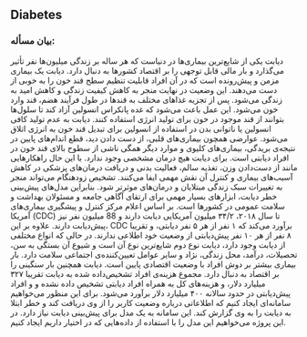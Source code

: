 ## Diabetes

### بیان مسأله:
دیابت یکی از شایع‌ترین بیماری‌ها در دنیاست که هر ساله بر زندگی میلیون‌ها نفر تأثیر می‌گذارد و بار مالی قابل توجهی را بر اقتصاد کشورها به دنبال دارد. دیابت یک بیماری مزمن و پیش‌رونده است که در آن افراد قابلیت تنظیم سطح قند خون را به خوبی از دست می‌دهند. این وضعیت در نهایت منجر به کاهش کیفیت زندگی و کاهش امید به زندگی می‌شود.
پس از تجزیه غذاهای مختلف به قندها در طول فرآیند هضم، قند وارد خون می‌شود. این عمل باعث می‌شود که غده پانکراس انسولین آزاد کند تا سلول‌ها بتوانند از قند موجود در خون برای تولید انرژی استفاده ‌کنند. دیابت به عدم تولید کافی انسولین یا ناتوانی بدن در استفاده از انسولین برای تبدیل قند خون به انرژی اتلاق می‌شود.
عوارضی همچون بیماری‌های قلبی، از دست دادن دید، قطع اندام‌های پایین در نتیجه‌ی بریدگی، بیماری‌های کلیوی و موارد دیگر همگی ناشی از سطوح بالای قند خون در افراد دیابتی است. برای دیابت هیچ درمان مشخصی وجود ندارد. با این حال راهکارهایی مانند از دست‌دادن وزن، تغذیه سالم، فعالیت بدنی و دریافت درمان‌های پزشکی در کاهش آسیب‌های بیماری و کنترل آن نقش مهمی ایفا می‌کنند. تشخیص زودهنگام می‌تواند منجر به تغییرات سبک زندگی مبتلایان و درمان‌های موثر‌تر شود. بنابراین مدل‌های پیش‌بینی خطر دیابت، ابزارهای بسیار مهمی برای ارتقای آگاهی جامعه و مسئولان بهداشت و سلامت عمومی در کشورها است.
بر اساس اعلام مرکز کنترل و پیشگیری بیماری‌های آمریکا (CDC) تا سال ۲۰۱۸، ۳۴/۲ میلیون آمریکایی دیابت دارند و 88 میلیون نفر نیز پیش‌دیابت دارند. علاوه بر این، CDC برآورد می‌کند که ۱ نفر از هر ۵ نفر دیابتی، و تقریبا ۸ نفر از هر ۱۰ نفر پیش‌دیابتی از وضعیت خود اطلاعی ندارند. در حالی که انواع مختلفی از دیابت وجود دارد، دیابت نوع دوم شایع‌ترین نوع آن است و شیوع آن بستگی به سن، تحصیلات، درآمد، محل زندگی، نژاد و سایر عوامل تعیین‌کننده‌ی اجتماعی سلامت دارد. بار بیماری بیشتر بر دوش افراد با وضعیت اقتصادی پایین است. دیابت همچنین بار سنگینی را بر اقتصاد به دنبال دارد. مجموع هزینه‌‌ی افراد تشخیص‌داده شده به دیابت تقریبا ۳۲۷ میلیارد دلار، و هزینه‌های کل به همراه افراد دیابتی تشخیص داده نشده و و افراد پیش‌دیابتی در حدود سالانه ۴۰۰ میلیارد دلار برآورد می‌شود.
برای این منظور می‌خواهیم سامانه‌ای ایجاد کنیم که اطلاعاتی درباره وضعیت کاربر را از وی دریافت کند و خطر ابتلا به دیابت را به وی گزارش کند. این سامانه به یک مدل برای پیش‌بینی دیابت نیاز دارد. در این پروژه می‌خواهیم این مدل را با استفاده از داده‌هایی که در اختیار داریم ایجاد کنیم.
